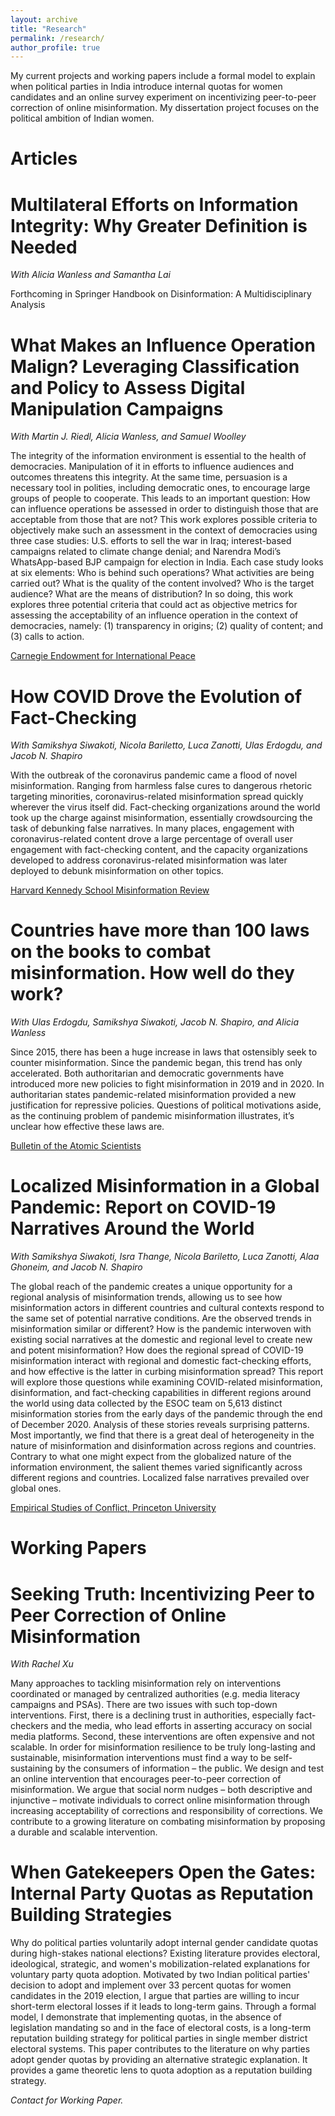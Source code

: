 ```yaml
---
layout: archive
title: "Research"
permalink: /research/
author_profile: true
---
```


My current projects and working papers include a formal model to explain when political parties in India introduce internal quotas for women candidates and an online survey experiment on incentivizing peer-to-peer correction of online misinformation. My dissertation project focuses on the political ambition of Indian women. 

Articles 
======

Multilateral Efforts on Information Integrity: Why Greater Definition is Needed
======

_With Alicia Wanless and Samantha Lai_

Forthcoming in Springer Handbook on Disinformation: A Multidisciplinary Analysis

What Makes an Influence Operation Malign? Leveraging Classification and Policy to Assess Digital Manipulation Campaigns
======

_With Martin J. Riedl, Alicia Wanless, and Samuel Woolley_

The integrity of the information environment is essential to the health of democracies. Manipulation of it in efforts to influence audiences and outcomes threatens this integrity. At the same time, persuasion is a necessary tool in polities, including democratic ones, to encourage large groups of people to cooperate. This leads to an important question: How can influence operations be assessed in order to distinguish those that are acceptable from those that are not? This work explores possible criteria to objectively make such an assessment in the context of democracies using three case studies: U.S. efforts to sell the war in Iraq; interest-based campaigns related to climate change denial; and Narendra Modi’s WhatsApp-based BJP campaign for election in India. Each case study looks at six elements:  Who is behind such operations? What activities are being carried out? What is the quality of the content involved? Who is the target audience? What are the means of distribution? In so doing, this work explores three potential criteria that could act as objective metrics for assessing the acceptability of an influence operation in the context of democracies, namely: (1) transparency in origins; (2) quality of content; and (3) calls to action. 

[Carnegie Endowment for International Peace](https://carnegieendowment.org/2023/08/07/what-makes-influence-operation-malign-pub-90323)

How COVID Drove the Evolution of Fact-Checking
======

_With Samikshya Siwakoti, Nicola Bariletto, Luca Zanotti, Ulas Erdogdu, and Jacob N. Shapiro_

With the outbreak of the coronavirus pandemic came a flood of novel misinformation. Ranging from harmless false cures to dangerous rhetoric targeting minorities, coronavirus-related misinformation spread quickly wherever the virus itself did. Fact-checking organizations around the world took up the charge against misinformation, essentially crowdsourcing the task of debunking false narratives. In many places, engagement with coronavirus-related content drove a large percentage of overall user engagement with fact-checking content, and the capacity organizations developed to address coronavirus-related misinformation was later deployed to debunk misinformation on other topics. 

[Harvard Kennedy School Misinformation Review](https://doi.org/10.37016/mr-2020-69)

Countries have more than 100 laws on the books to combat misinformation. How well do they work?
======

_With Ulas Erdogdu, Samikshya Siwakoti, Jacob N. Shapiro, and Alicia Wanless_

Since 2015, there has been a huge increase in laws that ostensibly seek to counter misinformation. Since the pandemic began, this trend has only accelerated. Both authoritarian and democratic governments have introduced more new policies to fight misinformation in 2019 and in 2020. In authoritarian states pandemic-related misinformation provided a new justification for repressive policies. Questions of political motivations aside, as the continuing problem of pandemic misinformation illustrates, it’s unclear how effective these laws are.  

[Bulletin of the Atomic Scientists](https://doi.org/10.1080/00963402.2021.1912111)

Localized Misinformation in a Global Pandemic: Report on COVID-19 Narratives Around the World
======

_With Samikshya Siwakoti, Isra Thange, Nicola Bariletto, Luca Zanotti, Alaa Ghoneim, and Jacob N. Shapiro_

The global reach of the pandemic creates a unique opportunity for a regional analysis of misinformation trends, allowing us to see how misinformation actors in different countries and cultural contexts respond to the same set of potential narrative conditions. Are the observed trends in misinformation similar or different? How is the pandemic interwoven with existing social narratives at the domestic and regional level to create new and potent misinformation? How does the regional spread of COVID-19 misinformation interact with regional and domestic fact-checking efforts, and how effective is the latter in curbing misinformation spread? This report will explore those questions while examining COVID-related misinformation, disinformation, and fact-checking capabilities in different regions around the world using data collected by the ESOC team on 5,613 distinct misinformation stories from the early days of the pandemic through the end of December 2020. Analysis of these stories reveals surprising patterns. Most importantly, we find that there is a great deal of heterogeneity in the nature of misinformation and disinformation across regions and countries. Contrary to what one might expect from the globalized nature of the information environment, the salient themes varied significantly across different regions and countries. Localized false narratives prevailed over global ones.  

[Empirical Studies of Conflict, Princeton University](https://esoc.princeton.edu/publications/localized-misinformation-global-pandemic-report-covid-19-narratives-around-world)

Working Papers
======

Seeking Truth: Incentivizing Peer to Peer Correction of Online Misinformation
======

_With Rachel Xu_

Many approaches to tackling misinformation rely on interventions coordinated or managed by centralized authorities (e.g. media literacy campaigns and PSAs). There are two issues with such top-down interventions. First, there is a declining trust in authorities, especially fact-checkers and the media, who lead efforts in asserting accuracy on social media platforms. Second, these interventions are often expensive and not scalable. In order for misinformation resilience to be truly long-lasting and sustainable, misinformation interventions must find a way to be self-sustaining by the consumers of information – the public. We design and test an online intervention that encourages peer-to-peer correction of misinformation. We argue that social norm nudges – both descriptive and injunctive – motivate individuals to correct online misinformation through increasing acceptability of corrections and responsibility of corrections. We contribute to a growing literature on combating misinformation by proposing a durable and scalable intervention. 

When Gatekeepers Open the Gates: Internal Party Quotas as Reputation Building Strategies
======

Why do political parties voluntarily adopt internal gender candidate quotas during high-stakes national elections? Existing literature provides electoral, ideological, strategic, and women's mobilization-related explanations for voluntary party quota adoption. Motivated by two Indian political parties' decision to adopt and implement over 33 percent quotas for women candidates in the 2019 election, I argue that parties are willing to incur short-term electoral losses if it leads to long-term gains. Through a formal model, I demonstrate that implementing quotas, in the absence of legislation mandating so and in the face of electoral costs, is a long-term reputation building strategy for political parties in single member district electoral systems. This paper contributes to the literature on why parties adopt gender quotas by providing an alternative strategic explanation. It provides a game theoretic lens to quota adoption as a reputation building strategy. 

_Contact for Working Paper._


